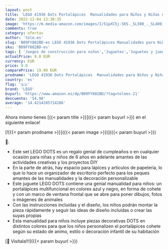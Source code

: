 ```yaml
---
layout: post
title: 'LEGO 41936 Dots Portalápices  Manualidades para Niños y Niñas de 6 Años o Más  Juguete  Material Escolar  Organizador de Escritorio  Cohete y Animales'
date: 2022-12-04 13:30:35
image: 'https://m.media-amazon.com/images/I/51pXC5j-5KS._SL500_._SL400_.jpg'
comments: true
category: ofertas
author: 'tole.es'
slug: 'B09FY882BD-es LEGO 41936 Dots Portalápices Manualidades para Niños y...'
sku: 'B09FY882BD-es'
tags: [ 'Juegos de construcción para niños','Juguetes','Juguetes y juegos','Sets de construcción','escolar','lego','material','🇪🇸', ]
actualPrice: 9.0 EUR
currency: EUR
price: 9.0
comparePrice: 19.99 EUR
prodname: 'LEGO 41936 Dots Portalápices  Manualidades para Niños y Niñas de 6 Años o Más  Juguete  Material Escolar  Organizador de Escritorio  Cohete y Animales'
country: 'es'
flag: '🇪🇸'
brand: 'LEGO'
buyurl: 'https://www.amazon.es/dp/B09FY882BD/?tag=tolees-21'
descuento: '54.98'
average: '14.4214285714286'
---
```


Ahora mismo tienes [{{< param title >}}]({{< param buyurl >}}) en el siguiente enlace!

[![{{< param prodname >}}]({{< param image >}})]({{< param buyurl >}})

🔎:

- Este set LEGO DOTS es un regalo genial de cumpleaños o en cualquier ocasión para niñas y niños de 6 años en adelante amantes de las actividades creativas y los proyectos DIY
- En la parte de atrás, hay espacio para lápices y artículos de papelería, lo que lo hace un organizador de escritorio perfecto para los peques amantes de las manualidades y la decoración personalizable
- Este juguete LEGO DOTS contiene una genial manualidad para niños: un portalápices multifuncional en colores azul y negro, en forma de cohete y con un marco de ventana frontal que se abre para poner dibujos, fotos o imágenes de animales
- Con las instrucciones incluidas y el diseño, los niños podrán montar la pieza rápidamente y seguir las ideas de diseño incluidas o crear las suyas propias
- Esta manualidad para niños incluye piezas decorativas DOTS en distintos colores para que los niños personalizen el portalápices cohete según su estado de animo, estilo o decoración infantil de su habitación

[🛒 Visítala!!!]({{< param buyurl >}})
